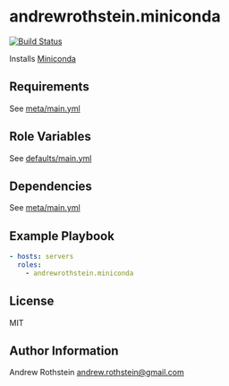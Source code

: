 andrewrothstein.miniconda
=========
[![Build Status](https://travis-ci.org/andrewrothstein/ansible-miniconda.svg?branch=master)](https://travis-ci.org/andrewrothstein/ansible-miniconda)

Installs [Miniconda](https://conda.io/miniconda.html)

Requirements
------------

See [meta/main.yml](meta/main.yml)

Role Variables
--------------

See [defaults/main.yml](defaults/main.yml)

Dependencies
------------

See [meta/main.yml](meta/main.yml)

Example Playbook
----------------

```yml
- hosts: servers
  roles:
    - andrewrothstein.miniconda
```

License
-------

MIT

Author Information
------------------

Andrew Rothstein <andrew.rothstein@gmail.com>
